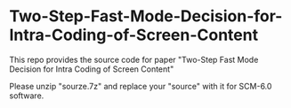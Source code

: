 # Two-Step-Fast-Mode-Decision-for-Intra-Coding-of-Screen-Content
This repo provides the source code for paper "Two-Step Fast Mode Decision for Intra Coding of Screen Content"

Please unzip "sourze.7z" and replace your "source" with it for SCM-6.0 software.
